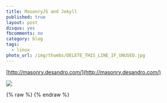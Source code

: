```yaml
---
title: MasonryJS and Jekyll
published: true
layout: post
disqus: yes
fbcomments: no
category: blog
tags: 
  - linux
photo_url: /img/thumbs/DELETE_THIS_LINE_IF_UNUSED.jpg
---
```


[http://masonry.desandro.com/](http://masonry.desandro.com/)


![](/img/PICTURE_EXAMPLE.jpg)

{% raw  %}
{% endraw  %}
